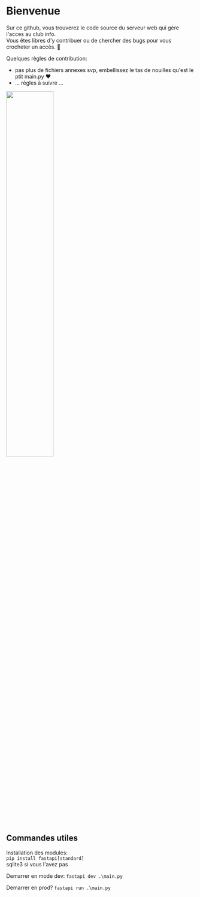 # Bienvenue

Sur ce github, vous trouverez le code source du serveur web qui gère l'acces au club info.\
Vous êtes libres d'y contribuer ou de chercher des bugs pour vous crocheter un accès. 🔑

Quelques règles de contribution:
 - pas plus de fichiers annexes svp, embellissez le tas de nouilles qu'est le ptit main.py ❤
 - ... règles à suivre ...

<img src="https://github.com/user-attachments/assets/3b9e41fe-9b56-447d-b10e-31e326cdf7d1" width=50%>

## Commandes utiles

Installation des modules:\
`pip install fastapi[standard]`\
sqlite3 si vous l'avez pas

Demarrer en mode dev:
`fastapi dev .\main.py`

Demarrer en prod?
`fastapi run .\main.py`
